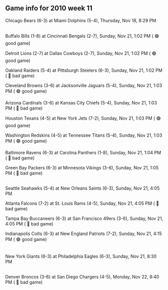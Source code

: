 ## Game info for 2010 week 11
Chicago Bears (6-3) at Miami Dolphins (5-4), Thursday, Nov 18, 8:29 PM

<br/>Buffalo Bills (1-8) at Cincinnati Bengals (2-7), Sunday, Nov 21, 1:02 PM (	:green_circle: good game)

Detroit Lions (2-7) at Dallas Cowboys (2-7), Sunday, Nov 21, 1:02 PM (	:green_circle: good game)

Oakland Raiders (5-4) at Pittsburgh Steelers (6-3), Sunday, Nov 21, 1:02 PM (	:red_circle: bad game)

Cleveland Browns (3-6) at Jacksonville Jaguars (5-4), Sunday, Nov 21, 1:03 PM (	:green_circle: good game)

Arizona Cardinals (3-6) at Kansas City Chiefs (5-4), Sunday, Nov 21, 1:03 PM (	:red_circle: bad game)

Houston Texans (4-5) at New York Jets (7-2), Sunday, Nov 21, 1:03 PM (	:green_circle: good game)

Washington Redskins (4-5) at Tennessee Titans (5-4), Sunday, Nov 21, 1:03 PM (	:green_circle: good game)

Baltimore Ravens (6-3) at Carolina Panthers (1-8), Sunday, Nov 21, 1:04 PM (	:red_circle: bad game)

Green Bay Packers (6-3) at Minnesota Vikings (3-6), Sunday, Nov 21, 1:05 PM (	:red_circle: bad game)

<br/>Seattle Seahawks (5-4) at New Orleans Saints (6-3), Sunday, Nov 21, 4:05 PM

Atlanta Falcons (7-2) at St. Louis Rams (4-5), Sunday, Nov 21, 4:05 PM (	:red_circle: bad game)

Tampa Bay Buccaneers (6-3) at San Francisco 49ers (3-6), Sunday, Nov 21, 4:05 PM (	:red_circle: bad game)

Indianapolis Colts (6-3) at New England Patriots (7-2), Sunday, Nov 21, 4:15 PM (	:green_circle: good game)

<br/>New York Giants (6-3) at Philadelphia Eagles (6-3), Sunday, Nov 21, 8:30 PM

<br/>Denver Broncos (3-6) at San Diego Chargers (4-5), Monday, Nov 22, 8:40 PM (	:red_circle: bad game)

